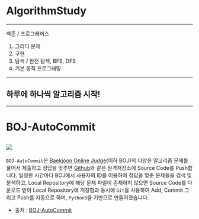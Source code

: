 # AlgorithmStudy

---
백준  / 프로그래머스

1. 그리디 문제
2. 구현
3. 탐색 / 완전 탐색, BFS, DFS
4. 기본 동적 프로그래밍

---
## 하루에 하나씩 알고리즘 시작!
---
BOJ-AutoCommit
==========
[![](https://d2gd6pc034wcta.cloudfront.net/images/logo.png)](https://www.acmicpc.net)
----------
`BOJ-AutoCommit`은 [Baekjoon Online Judge](https://www.acmicpc.net)(이하 BOJ)의 다양한 알고리즘 문제를 풀어서 제출하고 정답을 맞추면 [Github](https://github.com)와 같은 원격저장소에 Source Code를 Push합니다. 일정한 시간마다 BOJ에서 사용자의 ID를 이용하여 정답을 맞춘 문제들을 검색 및 분석하고, Local Repository에 해당 문제 파일이 존재하지 않으면 Source Code를 다운로드 받아 Local Repository에 저장함과 동시에 `Git`을 사용하여 Add, Commit 그리고 Push를 자동으로 하며, `Python3`을 기반으로 만들어졌습니다.

- 출처 : [BOJ-AutoCommit](https://github.com/ISKU/BOJ-AutoCommit/blob/master/README.md)